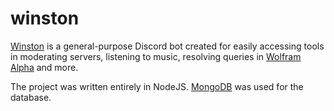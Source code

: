 # winston
[Winston](https://top.gg/bot/786699646114070529) is a general-purpose Discord bot created for easily accessing tools in moderating servers, listening to music, resolving queries in [Wolfram Alpha](https://www.wolframalpha.com/) and more.


The project was written entirely in NodeJS. [MongoDB](https://www.mongodb.com/) was used for the database.
